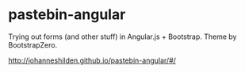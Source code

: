 # pastebin-angular

Trying out forms (and other stuff) in Angular.js + Bootstrap. Theme by BootstrapZero.

http://johanneshilden.github.io/pastebin-angular/#/
